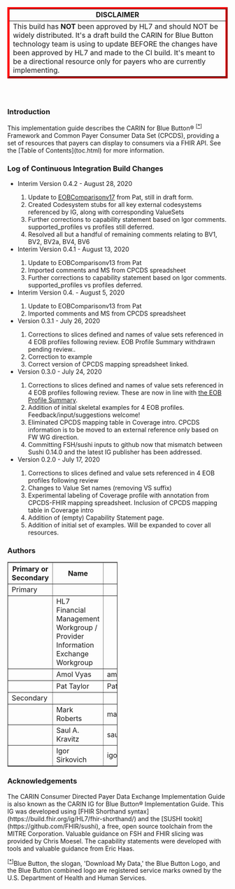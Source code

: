 <table style="border-color: red;" border="4">
<tbody>
<tr>
<td style="text-align: center;"><strong>DISCLAIMER</strong></td>
</tr>
<tr>
<td>This build has <strong>NOT</strong> been approved by HL7 and should NOT be widely distributed. It's a draft build the CARIN for Blue Button technology team is using to update BEFORE the changes have been approved by HL7 and made to the CI build. It's meant to be a directional resource only for payers who are currently implementing.</td>
</tr>
</tbody>
</table>
<h3>&nbsp;</h3>
<h3>Introduction</h3>
<p>This implementation guide describes the CARIN for Blue Button&reg; <sup>[<a href="#ftn.id1" name="id1">*</a>]</sup> Framework and Common Payer Consumer Data Set (CPCDS), providing a set of resources that payers can display to consumers via a FHIR API. See the [Table of Contents](toc.html) for more information.</p>
<h3>Log of Continuous Integration Build Changes</h3>
<ul>
<li>Interim Version 0.4.2 - August 28, 2020</li>
<ol>
<li>Update to <a href="CARINBBResourcesv17.png">EOBComparisonv17</a> from Pat, still in draft form.</li>
<li>Created Codesystem stubs for all key external codesystems referenced by IG, along with corresponding ValueSets</li>
<li>Further corrections to capability statement based on Igor comments. supported_profiles vs profiles still deferred.</li>
<li>Resolved all but a handful of remaining comments relating to BV1, BV2, BV2a, BV4, BV6</li>
</ol>
<li>Interim Version 0.4.1 - August 13, 2020</li>
<ol>
<li>Update to EOBComparisonv13 from Pat</li>
<li>Imported comments and MS from CPCDS spreadsheet</li>
<li>Further corrections to capability statement based on Igor comments. supported_profiles vs profiles deferred.</li>
</ol>
<li>Interim Version 0.4. - August 5, 2020</li>
<ol>
<li>Update to EOBComparisonv13 from Pat</li>
<li>Imported comments and MS from CPCDS spreadsheet</li>
</ol>
<li>Version 0.3.1 - July 26, 2020</li>
<ol>
<li>Corrections to slices defined and names of value sets referenced in 4 EOB profiles following review. EOB Profile Summary withdrawn pending review..</li>
<li>Correction to example</li>
<li>Correct version of CPCDS mapping spreadsheet linked.</li>
</ol>
<li>Version 0.3.0 - July 24, 2020</li>
<ol>
<li>Corrections to slices defined and names of value sets referenced in 4 EOB profiles following review. These are now in line with <a href="EOBtypes.png">the EOB Profile Summary</a>.</li>
<li>Addition of initial skeletal examples for 4 EOB profiles. Feedback/input/suggestions welcome!</li>
<li>Eliminated CPCDS mapping table in Coverage intro. CPCDS information is to be moved to an external reference only based on FW WG direction.</li>
<li>Committing FSH/sushi inputs to github now that mismatch between Sushi 0.14.0 and the latest IG publisher has been addressed.</li>
</ol>
<li>Version 0.2.0 - July 17, 2020</li>
<ol>
<li>Corrections to slices defined and value sets referenced in 4 EOB profiles following review</li>
<li>Changes to Value Set names (removing VS suffix)</li>
<li>Experimental labeling of Coverage profile with annotation from CPCDS-FHIR mapping spreadsheet. Inclusion of CPCDS mapping table in Coverage intro</li>
<li>Addition of (empty) Capability Statement page.</li>
<li>Addition of initial set of examples. Will be expanded to cover all resources.</li>
</ol>
</ul>
<h3>Authors</h3>
<table style="width: 50%;" border="1">
<tbody>
<tr>
<th>Primary or Secondary</th>
<th>Name</th>
<th>Email</th>
</tr>
<tr>
<td>Primary</td>
<td>&nbsp;</td>
<td>&nbsp;</td>
</tr>
<tr>
<td>&nbsp;</td>
<td>HL7 Financial Management Workgroup / Provider Information Exchange Workgroup</td>
<td>&nbsp;</td>
</tr>
<tr>
<td>&nbsp;</td>
<td>Amol Vyas</td>
<td>amol.vyas@cambiahealth.com</td>
</tr>
<tr>
<td>&nbsp;</td>
<td>Pat Taylor</td>
<td>Pat.Taylor@bcbsa.com</td>
</tr>
<tr>
<td>Secondary</td>
<td>&nbsp;</td>
<td>&nbsp;</td>
</tr>
<tr>
<td>&nbsp;</td>
<td>Mark Roberts</td>
<td>mark.roberts@leavittpartners.com</td>
</tr>
<tr>
<td>&nbsp;</td>
<td>Saul A. Kravitz</td>
<td>saul@mitre.org</td>
</tr>
<tr>
<td>&nbsp;</td>
<td>Igor Sirkovich</td>
<td>igor@smilecdr.com</td>
</tr>
</tbody>
</table>
<h3>Acknowledgements</h3>
<p>The CARIN Consumer Directed Payer Data Exchange Implementation Guide is also known as the CARIN IG for Blue Button&reg; Implementation Guide. This IG was developed using [FHIR Shorthand syntax](https://build.fhir.org/ig/HL7/fhir-shorthand/) and the [SUSHI tookit](https://github.com/FHIR/sushi), a free, open source toolchain from the MITRE Corporation. Valuable guidance on FSH and FHIR slicing was provided by Chris Moesel. The capability statements were developed with tools and valuable guidance from Eric Haas.</p>
<div class="footnote"><sup>[<a href="#id1" name="ftn.id1">*</a>]</sup>Blue Button, the slogan, 'Download My Data,' the Blue Button Logo, and the Blue Button combined logo are registered service marks owned by the U.S. Department of Health and Human Services.</div>